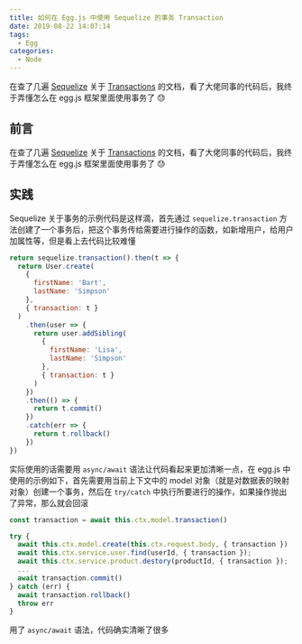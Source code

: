 ```yaml
---
title: 如何在 Egg.js 中使用 Sequelize 的事务 Transaction
date: 2019-08-22 14:07:14
tags:
  - Egg
categories:
  - Node
---
```


在查了几遍 [Sequelize](https://sequelize.org/) 关于 [Transactions](https://sequelize.org/master/manual/transactions.html) 的文档，看了大佬同事的代码后，我终于弄懂怎么在 egg.js 框架里面使用事务了 😓

<!--more-->


## 前言

在查了几遍 [Sequelize](https://sequelize.org/) 关于 [Transactions](https://sequelize.org/master/manual/transactions.html) 的文档，看了大佬同事的代码后，我终于弄懂怎么在 egg.js 框架里面使用事务了 😓

## 实践

Sequelize 关于事务的示例代码是这样滴，首先通过 `sequelize.transaction` 方法创建了一个事务后，把这个事务传给需要进行操作的函数，如新增用户，给用户加属性等，但是看上去代码比较难懂

```js
return sequelize.transaction().then(t => {
  return User.create(
    {
      firstName: 'Bart',
      lastName: 'Simpson'
    },
    { transaction: t }
  )
    .then(user => {
      return user.addSibling(
        {
          firstName: 'Lisa',
          lastName: 'Simpson'
        },
        { transaction: t }
      )
    })
    .then(() => {
      return t.commit()
    })
    .catch(err => {
      return t.rollback()
    })
})
```

实际使用的话需要用 `async/await` 语法让代码看起来更加清晰一点，在 egg.js 中使用的示例如下，首先需要用当前上下文中的 model 对象（就是对数据表的映射对象）创建一个事务，然后在 `try/catch` 中执行所要进行的操作，如果操作抛出了异常，那么就会回滚

```js
const transaction = await this.ctx.model.transaction()

try {
  await this.ctx.model.create(this.ctx.request.body, { transaction })
  await this.ctx.service.user.find(userId, { transaction });
  await this.ctx.service.product.destory(productId, { transaction });
  ...
  await transaction.commit()
} catch (err) {
  await transaction.rollback()
  throw err
}
```

用了 `async/await` 语法，代码确实清晰了很多
